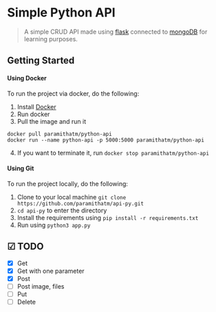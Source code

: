 # Simple Python API

> A simple CRUD API made using [flask](http://flask.pocoo.org/) connected to [mongoDB](https://www.mongodb.com/) for learning purposes.

## Getting Started

#### Using Docker

To run the project via docker, do the following:

1. Install [Docker](https://docs.docker.com/)
2. Run docker
3. Pull the image and run it
```
docker pull paramithatm/python-api
docker run --name python-api -p 5000:5000 paramithatm/python-api
```
4. If you want to terminate it, run `docker stop paramithatm/python-api`

#### Using Git

To run the project locally, do the following:
1. Clone to your local machine `git clone https://github.com/paramithatm/api-py.git`
2. `cd api-py` to enter the directory
3. Install the requirements using `pip install -r requirements.txt`
4. Run using `python3 app.py`

## ☑ TODO

- [X] Get
- [x] Get with one parameter
- [X] Post
- [ ] Post image, files
- [ ] Put
- [ ] Delete